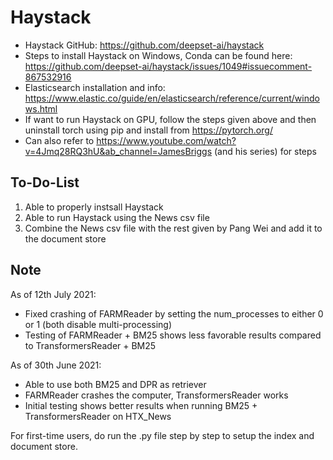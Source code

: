 # Haystack 

- Haystack GitHub: https://github.com/deepset-ai/haystack
- Steps to install Haystack on Windows, Conda can be found here: https://github.com/deepset-ai/haystack/issues/1049#issuecomment-867532916
- Elasticsearch installation and info: https://www.elastic.co/guide/en/elasticsearch/reference/current/windows.html
- If want to run Haystack on GPU, follow the steps given above and then uninstall torch using pip and install from https://pytorch.org/
- Can also refer to https://www.youtube.com/watch?v=4Jmq28RQ3hU&ab_channel=JamesBriggs (and his series) for steps


## To-Do-List
1) Able to properly instsall Haystack
2) Able to run Haystack using the News csv file
3) Combine the News csv file with the rest given by Pang Wei and add it to the document store

## Note
As of 12th July 2021:
- Fixed crashing of FARMReader by setting the num_processes to either 0 or 1 (both disable multi-processing)
- Testing of FARMReader + BM25 shows less favorable results compared to TransformersReader + BM25

As of 30th June 2021:
- Able to use both BM25 and DPR as retriever
- FARMReader crashes the computer, TransformersReader works
- Initial testing shows better results when running BM25 + TransformersReader on HTX_News


For first-time users, do run the .py file step by step to setup the index and document store.